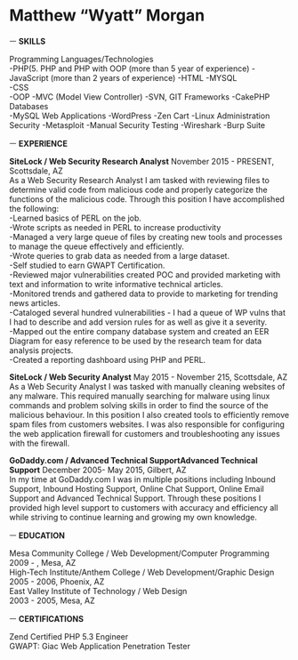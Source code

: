 # Matthew “Wyatt” Morgan

ㅡ
**SKILLS**

Programming Languages/Technologies  
-PHP(5. PHP and PHP with OOP (more than 5 year of experience) 
-JavaScript (more than 2 years of experience) 
-HTML 
-MYSQL  
-CSS   
-OOP
-MVC (Model View Controller) 
-SVN, GIT 
Frameworks 
-CakePHP
Databases  
-MySQL 
Web Applications
-WordPress
-Zen Cart
-Linux Administration
Security
-Metasploit
-Manual Security Testing 
-Wireshark
-Burp Suite

ㅡ
**EXPERIENCE**

**SiteLock / Web Security Research Analyst**
November 2015 - PRESENT,  Scottsdale, AZ  
As a Web Security Research Analyst I am tasked with reviewing files to determine valid code from malicious code and properly categorize the functions of the malicious code. Through this position I have accomplished the following:  
-Learned basics of PERL on the job.  
-Wrote scripts as needed in PERL to increase productivity  
-Managed a very large queue of files by creating new tools and processes to manage the queue effectively and efficiently.  
-Wrote queries to grab data as needed from a large dataset.  
-Self studied to earn GWAPT Certification.  
-Reviewed major vulnerabilities created POC and provided marketing with text and information to write informative technical articles.   
-Monitored trends and gathered data to provide to marketing for trending news articles.  
-Cataloged several hundred vulnerabilities - I had a queue of WP vulns that I had to describe and add version rules for as well as give it a severity.  
-Mapped out the entire company database system and created an EER Diagram for easy reference to be used by the research team for data analysis projects.  
-Created a reporting dashboard using PHP and PERL.  
  
**SiteLock / Web Security Analyst**
May 2015 - November 215, Scottsdale, AZ  
As a Web Security Analyst I was tasked with manually cleaning websites of any malware. This required manually searching for malware using linux commands and problem solving skills in order to find the source of the malicious behaviour.  In this position I also created tools to efficiently remove spam files from customers websites. I was also responsible for configuring the web application firewall for customers and troubleshooting any issues with the firewall.  

**GoDaddy.com / Advanced Technical SupportAdvanced Technical Support**
December 2005- May 2015, Gilbert, AZ  
In my time at GoDaddy.com I was in multiple positions including Inbound Support, Inbound Hosting Support, Online Chat Support, Online Email Support and Advanced Technical Support. Through these positions I provided high level support to customers with accuracy and efficiency all while striving to continue learning and growing my own knowledge.  
  
ㅡ
**EDUCATION**

Mesa Community College / Web Development/Computer Programming  
2009 - , Mesa, AZ  
High-Tech Institute/Anthem College / Web Development/Graphic Design  
2005 - 2006, Phoenix, AZ  
East Valley Institute of Technology / Web Design  
2003 - 2005, Mesa, AZ  
  
ㅡ
**CERTIFICATIONS**

Zend Certified PHP 5.3 Engineer   
GWAPT: Giac Web Application Penetration Tester

